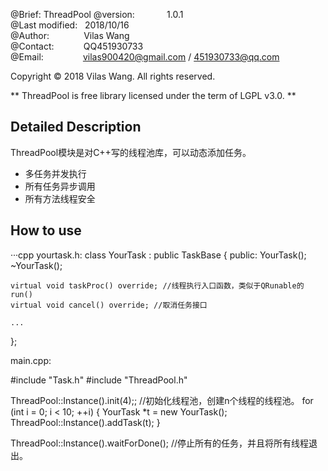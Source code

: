 ﻿@Brief:		ThreadPool
@version:		&nbsp;&nbsp;&nbsp;&nbsp;&nbsp;&nbsp;&nbsp;&nbsp;&nbsp;&nbsp;&nbsp;&nbsp;1.0.1<br/>
@Last modified: 	&nbsp;&nbsp;2018/10/16<br/>
@Author:		&nbsp;&nbsp;&nbsp;&nbsp;&nbsp;&nbsp;&nbsp;&nbsp;&nbsp;&nbsp;&nbsp;&nbsp;&nbsp;Vilas Wang<br/>
@Contact:		&nbsp;&nbsp;&nbsp;&nbsp;&nbsp;&nbsp;&nbsp;&nbsp;&nbsp;&nbsp;&nbsp;QQ451930733<br/>
@Email:			&nbsp;&nbsp;&nbsp;&nbsp;&nbsp;&nbsp;&nbsp;&nbsp;&nbsp;&nbsp;&nbsp;&nbsp;&nbsp;&nbsp;&nbsp;vilas900420@gmail.com / 451930733@qq.com

Copyright © 2018 Vilas Wang. All rights reserved.

** ThreadPool is free library licensed under the term of LGPL v3.0. **



## Detailed Description


ThreadPool模块是对C++写的线程池库，可以动态添加任务。
- 多任务并发执行
- 所有任务异步调用
- 所有方法线程安全




## How to use

···cpp
yourtask.h:
class YourTask : public TaskBase
{
public:
	YourTask();
	~YourTask();

	virtual void taskProc() override; //线程执行入口函数，类似于QRunable的run()
	virtual void cancel() override; //取消任务接口

	...
};

main.cpp:

#include "Task.h"
#include "ThreadPool.h"

ThreadPool::Instance().init(4);;	//初始化线程池，创建n个线程的线程池。
for (int i = 0; i < 10; ++i)
{
	YourTask *t = new YourTask();
	ThreadPool::Instance().addTask(t);
}

ThreadPool::Instance().waitForDone();	//停止所有的任务，并且将所有线程退出。
```
